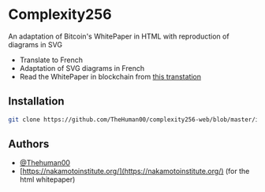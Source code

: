 # Complexity256
An adaptation of Bitcoin's WhitePaper in HTML with reproduction of diagrams in SVG

- Translate to French
- Adaptation of SVG diagrams in French
- Read the WhitePaper in blockchain from [this transtation](https://www.blockchain.com/explorer/transactions/btc/54e48e5f5c656b26c3bca14a8c95aa583d07ebe84dde3b7dd4a78f4e4186e713)

## Installation
```bash  
git clone https://github.com/TheHuman00/complexity256-web/blob/master/index.html
```



## Authors

- [@Thehuman00](https://github.com/TheHuman00)
- [https://nakamotoinstitute.org/](https://nakamotoinstitute.org/) (for the html whitepaper)

